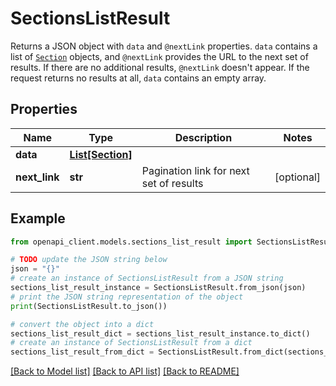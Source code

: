 # SectionsListResult

Returns a JSON object with `data` and `@nextLink` properties. `data` contains a list of [`Section`](ref:platform-documents#section) objects, and `@nextLink` provides the URL to the next set of results. If there are no additional results, `@nextLink` doesn't appear. If the request returns no results at all, `data` contains an empty array.

## Properties

Name | Type | Description | Notes
------------ | ------------- | ------------- | -------------
**data** | [**List[Section]**](Section.md) |  | 
**next_link** | **str** | Pagination link for next set of results | [optional] 

## Example

```python
from openapi_client.models.sections_list_result import SectionsListResult

# TODO update the JSON string below
json = "{}"
# create an instance of SectionsListResult from a JSON string
sections_list_result_instance = SectionsListResult.from_json(json)
# print the JSON string representation of the object
print(SectionsListResult.to_json())

# convert the object into a dict
sections_list_result_dict = sections_list_result_instance.to_dict()
# create an instance of SectionsListResult from a dict
sections_list_result_from_dict = SectionsListResult.from_dict(sections_list_result_dict)
```
[[Back to Model list]](../README.md#documentation-for-models) [[Back to API list]](../README.md#documentation-for-api-endpoints) [[Back to README]](../README.md)



